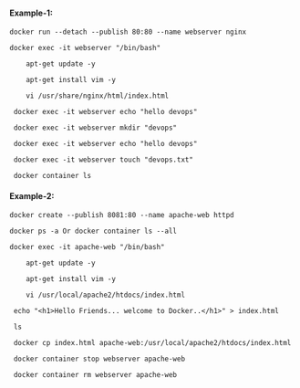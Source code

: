 #### Example-1:

    docker run --detach --publish 80:80 --name webserver nginx

    docker exec -it webserver "/bin/bash"

        apt-get update -y

        apt-get install vim -y

        vi /usr/share/nginx/html/index.html

     docker exec -it webserver echo "hello devops"

     docker exec -it webserver mkdir "devops"

     docker exec -it webserver echo "hello devops"

     docker exec -it webserver touch "devops.txt"

     docker container ls

#### Example-2:

    docker create --publish 8081:80 --name apache-web httpd

    docker ps -a Or docker container ls --all

    docker exec -it apache-web "/bin/bash"

        apt-get update -y

        apt-get install vim -y

        vi /usr/local/apache2/htdocs/index.html

     echo "<h1>Hello Friends... welcome to Docker..</h1>" > index.html

     ls

     docker cp index.html apache-web:/usr/local/apache2/htdocs/index.html
   
     docker container stop webserver apache-web
     
     docker container rm webserver apache-web
  
        
  
